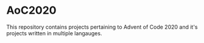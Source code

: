 # AoC2020
This repository contains projects pertaining to Advent of Code 2020 and it's projects written in multiple langauges.
